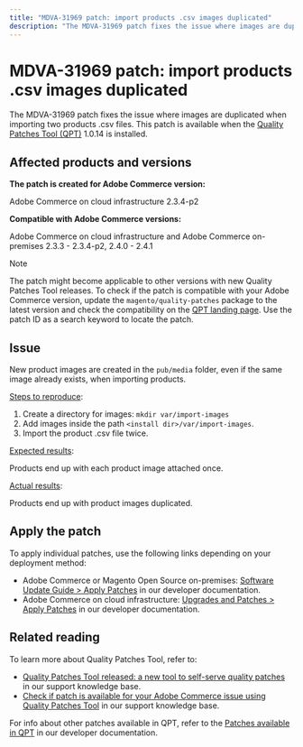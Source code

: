 ```yaml
---
title: "MDVA-31969 patch: import products .csv images duplicated"
description: "The MDVA-31969 patch fixes the issue where images are duplicated when importing two products .csv files. This patch is available when the [Quality Patches Tool (QPT)](https://support.magento.com/hc/en-us/articles/360047139492) 1.0.14 is installed."
---
```


# MDVA-31969 patch: import products .csv images duplicated

The MDVA-31969 patch fixes the issue where images are duplicated when importing two products .csv files. This patch is available when the [Quality Patches Tool (QPT)](https://support.magento.com/hc/en-us/articles/360047139492) 1.0.14 is installed.

## Affected products and versions

**The patch is created for Adobe Commerce version:**

Adobe Commerce on cloud infrastructure 2.3.4-p2

**Compatible with Adobe Commerce versions:**

Adobe Commerce on cloud infrastructure and Adobe Commerce on-premises 2.3.3 - 2.3.4-p2, 2.4.0 - 2.4.1

>[!NOTE]
>
>The patch might become applicable to other versions with new Quality Patches Tool releases. To check if the patch is compatible with your Adobe Commerce version, update the `magento/quality-patches` package to the latest version and check the compatibility on the [QPT landing page](https://devdocs.magento.com/quality-patches/tool.html#patch-grid). Use the patch ID as a search keyword to locate the patch.

## Issue

New product images are created in the `pub/media` folder, even if the same image already exists, when importing products.

<u>Steps to reproduce</u>:

1. Create a directory for images: `mkdir var/import-images`
1. Add images inside the path `<install dir>/var/import-images`.
1. Import the product .csv file twice.

<u>Expected results</u>:

Products end up with each product image attached once.

<u>Actual results</u>:

Products end up with product images duplicated.

## Apply the patch

To apply individual patches, use the following links depending on your deployment method:

* Adobe Commerce or Magento Open Source on-premises: [Software Update Guide > Apply Patches](https://devdocs.magento.com/guides/v2.4/comp-mgr/patching/mqp.html) in our developer documentation.
* Adobe Commerce on cloud infrastructure: [Upgrades and Patches > Apply Patches](https://devdocs.magento.com/cloud/project/project-patch.html) in our developer documentation.

## Related reading

To learn more about Quality Patches Tool, refer to:

* [Quality Patches Tool released: a new tool to self-serve quality patches](https://support.magento.com/hc/en-us/articles/360047139492) in our support knowledge base.
* [Check if patch is available for your Adobe Commerce issue using Quality Patches Tool](https://support.magento.com/hc/en-us/articles/360047125252) in our support knowledge base.

For info about other patches available in QPT, refer to the [Patches available in QPT](https://devdocs.magento.com/quality-patches/tool.html#patch-grid) in our developer documentation. 
